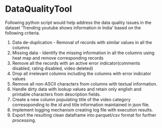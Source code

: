 # DataQualityTool

Following python script would help address the data quality issues in the dataset 'Trending youtube shows information in India' based on the following criteria.

1. Data de-duplication - Removal of records with similar values in all the columns
2. Missing data - Identify  the missing information in all the columns using heat map and remove corresponding records
3. Remove all the records with an active error indicator(comments disabled, rating disabled, video deleted)
4. Drop all irrelevant columns including the columns with error indicator values
5. Remove all non-ASCII characters from columns with textual information. 
6. Handle dirty data with lookup values and retain only english and printable characters from description fields.
7. Create a new column populating title of the video category corresoponding to the id and title information maintained in json file.
8. Implement logging mechanism creating log file with execution results.
9. Export the resulting clean dataframe into parquet/csv format for further processing.



